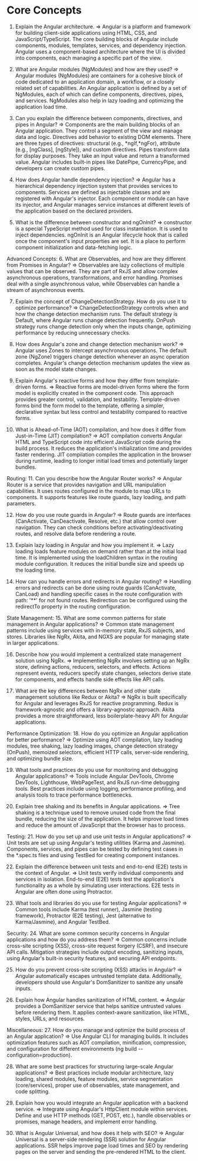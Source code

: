 # Core Concepts

1. Explain the Angular architecture.
=> Angular is a platform and framework for building client-side applications using HTML, CSS, and JavaScript/TypeScript. The core building blocks of Angular include components, modules, templates, services, and dependency injection. Angular uses a component-based architecture where the UI is divided into components, each managing a specific part of the view.

2. What are Angular modules (NgModules) and how are they used?
=> Angular modules (NgModules) are containers for a cohesive block of code dedicated to an application domain, a        workflow, or a closely related set of capabilities. An Angular application is defined by a set of NgModules, each of which can define components, directives, pipes, and services. NgModules also help in lazy loading and optimizing the application load time.

3. Can you explain the difference between components, directives, and pipes in Angular?
=> Components are the main building blocks of an Angular application. They control a segment of the view and manage data and logic.
Directives add behavior to existing DOM elements. There are three types of directives: structural (e.g., *ngIf,*ngFor), attribute (e.g., [ngClass], [ngStyle]), and custom directives.
Pipes transform data for display purposes. They take an input value and return a transformed value. Angular includes built-in pipes like DatePipe, CurrencyPipe, and developers can create custom pipes.

4. How does Angular handle dependency injection?
=> Angular has a hierarchical dependency injection system that provides services to components. Services are defined as injectable classes and are registered with Angular's injector. Each component or module can have its injector, and Angular manages service instances at different levels of the application based on the declared providers.

5. What is the difference between constructor and ngOnInit?
=> constructor is a special TypeScript method used for class instantiation. It is used to inject dependencies.
ngOnInit is an Angular lifecycle hook that is called once the component's input properties are set. It is a place to perform component initialization and data-fetching logic.

Advanced Concepts:
6. What are Observables, and how are they different from Promises in Angular?
=> Observables are lazy collections of multiple values that can be observed. They are part of RxJS and allow complex asynchronous operations, transformations, and error handling.
Promises deal with a single asynchronous value, while Observables can handle a stream of asynchronous events.

7. Explain the concept of ChangeDetectionStrategy. How do you use it to optimize performance?
=> ChangeDetectionStrategy controls when and how the change detection mechanism runs. The default strategy is Default, where Angular runs change detection frequently. OnPush strategy runs change detection only when the inputs change, optimizing performance by reducing unnecessary checks.

8. How does Angular's zone and change detection mechanism work?
=> Angular uses Zones to intercept asynchronous operations. The default zone (NgZone) triggers change detection whenever an async operation completes. Angular's change detection mechanism updates the view as soon as the model state changes.

9. Explain Angular's reactive forms and how they differ from template-driven forms.
=> Reactive forms are model-driven forms where the form model is explicitly created in the component code. This approach provides greater control, validation, and testability.
Template-driven forms bind the form model to the template, offering a simpler, declarative syntax but less control and testability compared to reactive forms.

10. What is Ahead-of-Time (AOT) compilation, and how does it differ from Just-in-Time (JIT) compilation?
=> AOT compilation converts Angular HTML and TypeScript code into efficient JavaScript code during the build process. It reduces the application's initialization time and provides faster rendering.
JIT compilation compiles the application in the browser during runtime, leading to longer initial load times and potentially larger bundles.

Routing:
11. Can you describe how the Angular Router works?
=> Angular Router is a service that provides navigation and URL manipulation capabilities. It uses routes configured in the module to map URLs to components. It supports features like route guards, lazy loading, and path parameters.

12. How do you use route guards in Angular?
=> Route guards are interfaces (CanActivate, CanDeactivate, Resolve, etc.) that allow control over navigation. They can check conditions before activating/deactivating routes, and resolve data before rendering a route.

13. Explain lazy loading in Angular and how you implement it.
=> Lazy loading loads feature modules on demand rather than at the initial load time. It is implemented using the loadChildren syntax in the routing module configuration. It reduces the initial bundle size and speeds up the loading time.

14. How can you handle errors and redirects in Angular routing?
=> Handling errors and redirects can be done using route guards (CanActivate, CanLoad) and handling specific cases in the route configuration with path: '**' for not found routes. Redirection can be configured using the redirectTo property in the routing configuration.

State Management:
15. What are some common patterns for state management in Angular applications?
=> Common state management patterns include using services with in-memory state, RxJS subjects, and stores. Libraries like NgRx, Akita, and NGXS are popular for managing state in larger applications.

16. Describe how you would implement a centralized state management solution using NgRx.
=> Implementing NgRx involves setting up an NgRx store, defining actions, reducers, selectors, and effects. Actions represent events, reducers specify state changes, selectors derive state for components, and effects handle side effects like API calls.

17. What are the key differences between NgRx and other state management solutions like Redux or Akita?
=> NgRx is built specifically for Angular and leverages RxJS for reactive programming. Redux is framework-agnostic and offers a library-agnostic approach. Akita provides a more straightforward, less boilerplate-heavy API for Angular applications.

Performance Optimization:
18. How do you optimize an Angular application for better performance?
=> Optimize using AOT compilation, lazy loading modules, tree shaking, lazy loading images, change detection strategy (OnPush), memoized selectors, efficient HTTP calls, server-side rendering, and optimizing bundle size.

19. What tools and practices do you use for monitoring and debugging Angular applications?
=> Tools include Angular DevTools, Chrome DevTools, Lighthouse, WebPageTest, and RxJS run-time debugging tools. Best practices include using logging, performance profiling, and analysis tools to trace performance bottlenecks.

20. Explain tree shaking and its benefits in Angular applications.
=> Tree shaking is a technique used to remove unused code from the final bundle, reducing the size of the application. It helps improve load times and reduce the amount of JavaScript that the browser has to process.

Testing:
21. How do you set up and use unit tests in Angular applications?
=> Unit tests are set up using Angular's testing utilities (Karma and Jasmine). Components, services, and pipes can be tested by defining test cases in the *.spec.ts files and using TestBed for creating component instances.

22. Explain the difference between unit tests and end-to-end (E2E) tests in the context of Angular.
=> Unit tests verify individual components and services in isolation. End-to-end (E2E) tests test the application's functionality as a whole by simulating user interactions. E2E tests in Angular are often done using Protractor.

23. What tools and libraries do you use for testing Angular applications?
=> Common tools include Karma (test runner), Jasmine (testing framework), Protractor (E2E testing), Jest (alternative to Karma/Jasmine), and Angular TestBed.

Security:
24. What are some common security concerns in Angular applications and how do you address them?
=> Common concerns include cross-site scripting (XSS), cross-site request forgery (CSRF), and insecure API calls. Mitigation strategies include output encoding, sanitizing inputs, using Angular's built-in security features, and securing API endpoints.

25. How do you prevent cross-site scripting (XSS) attacks in Angular?
=> Angular automatically escapes untrusted template data. Additionally, developers should use Angular's DomSanitizer to sanitize any unsafe inputs.

26. Explain how Angular handles sanitization of HTML content.
=> Angular provides a DomSanitizer service that helps sanitize untrusted values before rendering them. It applies context-aware sanitization, like HTML, styles, URLs, and resources.

Miscellaneous:
27. How do you manage and optimize the build process of an Angular application?
=> Use Angular CLI for managing builds. It includes optimization features such as AOT compilation, minification, compression, and configuration for different environments (ng build --configuration=production).

28. What are some best practices for structuring large-scale Angular applications?
=> Best practices include modular architecture, lazy loading, shared modules, feature modules, service segmentation (core/services), proper use of observables, state management, and code splitting.

29. Explain how you would integrate an Angular application with a backend service.
=> Integrate using Angular's HttpClient module within services. Define and use HTTP methods (GET, POST, etc.), handle observables or promises, manage headers, and implement error handling.

30. What is Angular Universal, and how does it help with SEO?
=> Angular Universal is a server-side rendering (SSR) solution for Angular applications. SSR helps improve page load times and SEO by rendering pages on the server and sending the pre-rendered HTML to the client.

